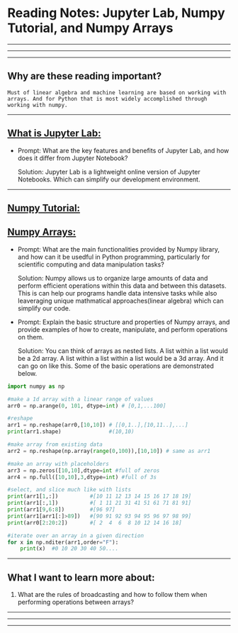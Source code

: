 # **Reading Notes: Jupyter Lab, Numpy Tutorial, and Numpy Arrays**

---
---
---

## Why are these reading important?

```
Must of linear algebra and machine learning are based on working with arrays. And for Python that is most widely accomplished through working with numpy.
```

---

## [**What is Jupyter Lab:**](https://jupyterlab.readthedocs.io/en/stable/getting_started/overview.html)

* Prompt: What are the key features and benefits of Jupyter Lab, and how does it differ from Jupyter Notebook?

  Solution: Jupyter Lab is a lightweight online version of Jupyter Notebooks. Which can simplify our development environment.

---

## [**Numpy Tutorial:**](https://www.dataquest.io/blog/numpy-tutorial-python/)

## [**Numpy Arrays:**](https://www.tutorialspoint.com/numpy/index.htm)

* Prompt: What are the main functionalities provided by Numpy library, and how can it be usedful in Python programming, particularly for scientific computing and data manipulation tasks?

  Solution: Numpy allows us to organize large amounts of data and perform efficient operations within this data and between this datasets. This is can help our programs handle data intensive tasks while also leaveraging unique mathmatical approaches(linear algebra) which can simplify our code.

* Prompt: Explain the basic structure and properties of Numpy arrays, and provide examples of how to create, manipulate, and perform operations on them.

  Solution: You can think of arrays as nested lists. A list within a list would be a 2d array. A list within a list within a list would be a 3d array. And it can go on like this. Some of the basic operations are demonstrated below.

```python
import numpy as np

#make a 1d array with a linear range of values
arr0 = np.arange(0, 101, dtype=int) # [0,1,...100]

#reshape 
arr1 = np.reshape(arr0,[10,10]) # [[0,1..],[10,11..],...]
print(arr1.shape)               #(10,10)

#make array from existing data
arr2 = np.reshape(np.array(range(0,100)),[10,10]) # same as arr1

#make an array with placeholders
arr3 = np.zeros([10,10],dtype=int #full of zeros
arr4 = np.full([10,10],3,dtype=int) #full of 3s

#select, and slice much like with lists
print(arr1[1,:])          #[10 11 12 13 14 15 16 17 18 19]
print(arr1[:,1])          #[ 1 11 21 31 41 51 61 71 81 91]
print(arr1[9,6:8])        #[96 97]
print(arr1[arr1[:]>89])   #[90 91 92 93 94 95 96 97 98 99]
print(arr0[2:20:2])       #[ 2  4  6  8 10 12 14 16 18]

#iterate over an array in a given direction
for x in np.nditer(arr1,order="F"):
    print(x)  #0 10 20 30 40 50....
```

---

## **What I want to learn more about:**

1. What are the rules of broadcasting and how to follow them when performing operations between arrays?

---
---
---